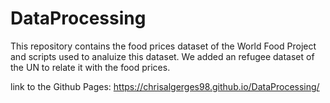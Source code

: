 # DataProcessing

This repository contains the food prices dataset of the World Food Project and scripts used to analuize this dataset.
We added an refugee dataset of the UN to relate it with the food prices.

link to the Github Pages: https://chrisalgerges98.github.io/DataProcessing/

